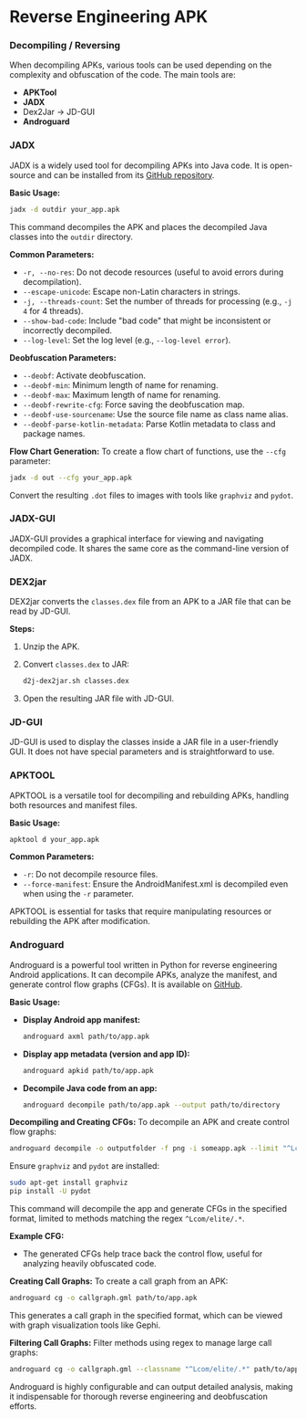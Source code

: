 # Reverse Engineering APK

### **Decompiling / Reversing**

When decompiling APKs, various tools can be used depending on the complexity and obfuscation of the code. The main tools are:

* **APKTool**
* **JADX**
* Dex2Jar -> JD-GUI
* **Androguard**

### **JADX**

JADX is a widely used tool for decompiling APKs into Java code. It is open-source and can be installed from its [GitHub repository](https://github.com/skylot/jadx).

**Basic Usage:**

```bash
jadx -d outdir your_app.apk
```

This command decompiles the APK and places the decompiled Java classes into the `outdir` directory.

**Common Parameters:**

* `-r, --no-res`: Do not decode resources (useful to avoid errors during decompilation).
* `--escape-unicode`: Escape non-Latin characters in strings.
* `-j, --threads-count`: Set the number of threads for processing (e.g., `-j 4` for 4 threads).
* `--show-bad-code`: Include "bad code" that might be inconsistent or incorrectly decompiled.
* `--log-level`: Set the log level (e.g., `--log-level error`).

**Deobfuscation Parameters:**

* `--deobf`: Activate deobfuscation.
* `--deobf-min`: Minimum length of name for renaming.
* `--deobf-max`: Maximum length of name for renaming.
* `--deobf-rewrite-cfg`: Force saving the deobfuscation map.
* `--deobf-use-sourcename`: Use the source file name as class name alias.
* `--deobf-parse-kotlin-metadata`: Parse Kotlin metadata to class and package names.

**Flow Chart Generation:** To create a flow chart of functions, use the `--cfg` parameter:

```bash
jadx -d out --cfg your_app.apk
```

Convert the resulting `.dot` files to images with tools like `graphviz` and `pydot`.

### **JADX-GUI**

JADX-GUI provides a graphical interface for viewing and navigating decompiled code. It shares the same core as the command-line version of JADX.

### **DEX2jar**

DEX2jar converts the `classes.dex` file from an APK to a JAR file that can be read by JD-GUI.

**Steps:**

1. Unzip the APK.
2.  Convert `classes.dex` to JAR:

    ```bash
    d2j-dex2jar.sh classes.dex
    ```
3. Open the resulting JAR file with JD-GUI.

### **JD-GUI**

JD-GUI is used to display the classes inside a JAR file in a user-friendly GUI. It does not have special parameters and is straightforward to use.

### **APKTOOL**

APKTOOL is a versatile tool for decompiling and rebuilding APKs, handling both resources and manifest files.

**Basic Usage:**

```bash
apktool d your_app.apk
```

**Common Parameters:**

* `-r`: Do not decompile resource files.
* `--force-manifest`: Ensure the AndroidManifest.xml is decompiled even when using the `-r` parameter.

APKTOOL is essential for tasks that require manipulating resources or rebuilding the APK after modification.

### **Androguard**

Androguard is a powerful tool written in Python for reverse engineering Android applications. It can decompile APKs, analyze the manifest, and generate control flow graphs (CFGs). It is available on [GitHub](https://github.com/androguard/androguard).

**Basic Usage:**

*   **Display Android app manifest:**

    ```bash
    androguard axml path/to/app.apk
    ```
*   **Display app metadata (version and app ID):**

    ```bash
    androguard apkid path/to/app.apk
    ```
*   **Decompile Java code from an app:**

    ```bash
    androguard decompile path/to/app.apk --output path/to/directory
    ```

**Decompiling and Creating CFGs:** To decompile an APK and create control flow graphs:

```bash
androguard decompile -o outputfolder -f png -i someapp.apk --limit "^Lcom/elite/.*"
```

Ensure `graphviz` and `pydot` are installed:

```bash
sudo apt-get install graphviz
pip install -U pydot
```

This command will decompile the app and generate CFGs in the specified format, limited to methods matching the regex `^Lcom/elite/.*`.

**Example CFG:**

* The generated CFGs help trace back the control flow, useful for analyzing heavily obfuscated code.

**Creating Call Graphs:** To create a call graph from an APK:

```bash
androguard cg -o callgraph.gml path/to/app.apk
```

This generates a call graph in the specified format, which can be viewed with graph visualization tools like Gephi.

**Filtering Call Graphs:** Filter methods using regex to manage large call graphs:

```bash
androguard cg -o callgraph.gml --classname "^Lcom/elite/.*" path/to/app.apk
```

Androguard is highly configurable and can output detailed analysis, making it indispensable for thorough reverse engineering and deobfuscation efforts.
